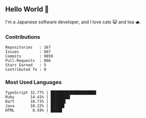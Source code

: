 ## Hello World 👋

I'm a Japanese software developer, and I love cats 😺 and tea 🫖.

### Contributions

    Repositories   : 167
    Issues         : 607
    Commits        : 9059
    Pull-Requests  : 886
    Stars Earned   : 5
    Contributed To : 0

### Most Used Languages

    TypeScript 32.77% | ████████████████████
    Ruby       14.41% | ████████▌
    Dart       10.73% | ██████▌
    Java       10.22% | ██████
    HTML        8.59% | █████
